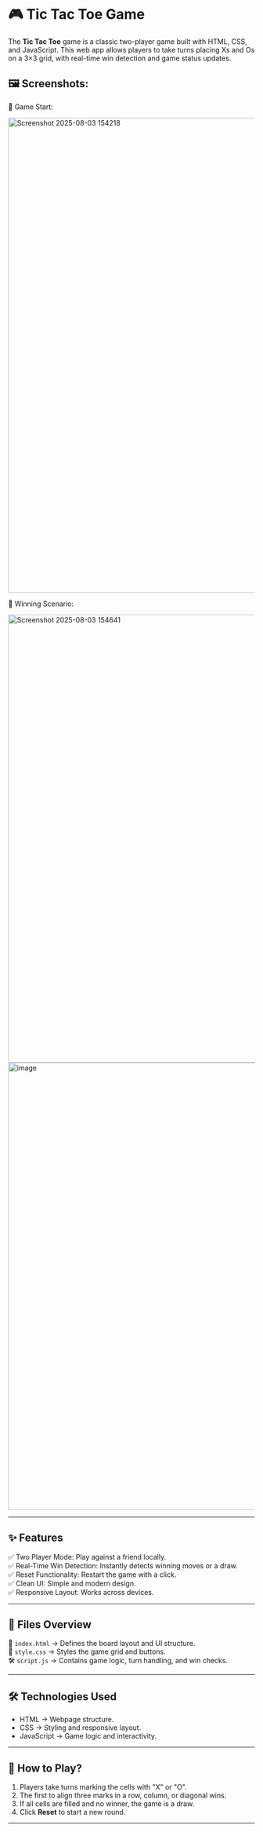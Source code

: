 # 🎮 Tic Tac Toe Game

The **Tic Tac Toe** game is a classic two-player game built with HTML, CSS, and JavaScript. This web app allows players to take turns placing Xs and Os on a 3×3 grid, with real-time win detection and game status updates.

## 🖼️ Screenshots:

🔹 Game Start:

<img width="1918" height="968" alt="Screenshot 2025-08-03 154218" src="https://github.com/user-attachments/assets/7aa88c29-e314-4f1b-a1b3-a911e5fa69be" /> <br/>

🔹 Winning Scenario:

<img width="1919" height="913" alt="Screenshot 2025-08-03 154641" src="https://github.com/user-attachments/assets/119e944c-794b-4bd8-a341-3fe6333607a9" />

<img width="1902" height="912" alt="image" src="https://github.com/user-attachments/assets/fb45fcda-2643-4682-acb7-dfe62bda2e58" />

---

## ✨ Features

✅ Two Player Mode: Play against a friend locally.  
✅ Real-Time Win Detection: Instantly detects winning moves or a draw.  
✅ Reset Functionality: Restart the game with a click.  
✅ Clean UI: Simple and modern design.  
✅ Responsive Layout: Works across devices.

---

## 📂 Files Overview

📜 `index.html` → Defines the board layout and UI structure.  
🎨 `style.css` → Styles the game grid and buttons.  
🛠️ `script.js` → Contains game logic, turn handling, and win checks.

---

## 🛠️ Technologies Used

- HTML → Webpage structure.  
- CSS → Styling and responsive layout.  
- JavaScript → Game logic and interactivity.

---

## 📌 How to Play?

1. Players take turns marking the cells with "X" or "O".  
2. The first to align three marks in a row, column, or diagonal wins.  
3. If all cells are filled and no winner, the game is a draw.  
4. Click **Reset** to start a new round.

---
